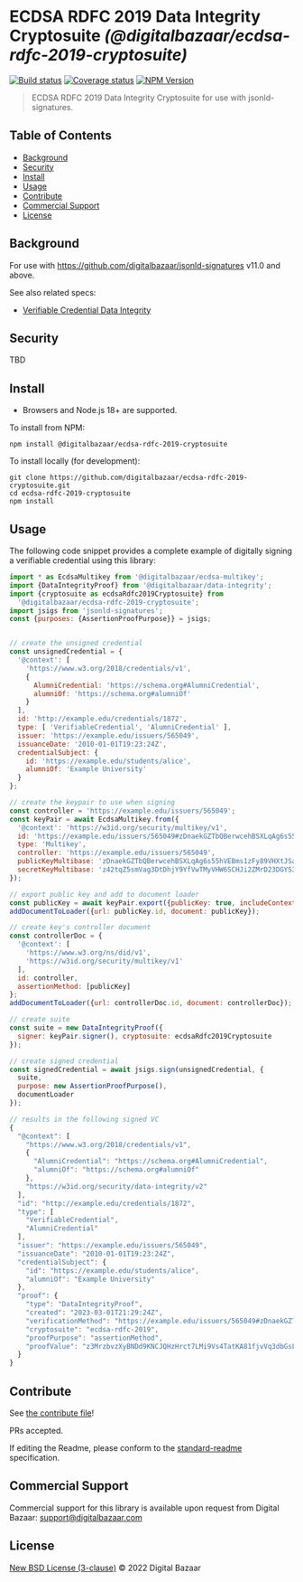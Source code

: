 # ECDSA RDFC 2019 Data Integrity Cryptosuite _(@digitalbazaar/ecdsa-rdfc-2019-cryptosuite)_

[![Build status](https://img.shields.io/github/actions/workflow/status/digitalbazaar/ecdsa-rdfc-2019-cryptosuite/main.yml)](https://github.com/digitalbazaar/ecdsa-rdfc-2019-cryptosuite/actions?query=workflow%3A%22Node.js+CI%22)
[![Coverage status](https://img.shields.io/codecov/c/github/digitalbazaar/ecdsa-rdfc-2019-cryptosuite)](https://codecov.io/gh/digitalbazaar/ecdsa-rdfc-2019-cryptosuite)
[![NPM Version](https://img.shields.io/npm/v/@digitalbazaar/ecdsa-rdfc-2019-cryptosuite.svg)](https://npm.im/@digitalbazaar/ecdsa-rdfc-2019-cryptosuite)

> ECDSA RDFC 2019 Data Integrity Cryptosuite for use with jsonld-signatures.

## Table of Contents

- [Background](#background)
- [Security](#security)
- [Install](#install)
- [Usage](#usage)
- [Contribute](#contribute)
- [Commercial Support](#commercial-support)
- [License](#license)

## Background

For use with https://github.com/digitalbazaar/jsonld-signatures v11.0 and above.

See also related specs:

* [Verifiable Credential Data Integrity](https://w3c.github.io/vc-data-integrity/)

## Security

TBD

## Install

- Browsers and Node.js 18+ are supported.

To install from NPM:

```
npm install @digitalbazaar/ecdsa-rdfc-2019-cryptosuite
```

To install locally (for development):

```
git clone https://github.com/digitalbazaar/ecdsa-rdfc-2019-cryptosuite.git
cd ecdsa-rdfc-2019-cryptosuite
npm install
```

## Usage

The following code snippet provides a complete example of digitally signing
a verifiable credential using this library:

```javascript
import * as EcdsaMultikey from '@digitalbazaar/ecdsa-multikey';
import {DataIntegrityProof} from '@digitalbazaar/data-integrity';
import {cryptosuite as ecdsaRdfc2019Cryptosuite} from
  '@digitalbazaar/ecdsa-rdfc-2019-cryptosuite';
import jsigs from 'jsonld-signatures';
const {purposes: {AssertionProofPurpose}} = jsigs;


// create the unsigned credential
const unsignedCredential = {
  '@context': [
    'https://www.w3.org/2018/credentials/v1',
    {
      AlumniCredential: 'https://schema.org#AlumniCredential',
      alumniOf: 'https://schema.org#alumniOf'
    }
  ],
  id: 'http://example.edu/credentials/1872',
  type: [ 'VerifiableCredential', 'AlumniCredential' ],
  issuer: 'https://example.edu/issuers/565049',
  issuanceDate: '2010-01-01T19:23:24Z',
  credentialSubject: {
    id: 'https://example.edu/students/alice',
    alumniOf: 'Example University'
  }
};

// create the keypair to use when signing
const controller = 'https://example.edu/issuers/565049';
const keyPair = await EcdsaMultikey.from({
  '@context': 'https://w3id.org/security/multikey/v1',
  id: 'https://example.edu/issuers/565049#zDnaekGZTbQBerwcehBSXLqAg6s55hVEBms1zFy89VHXtJSa9',
  type: 'Multikey',
  controller: 'https://example.edu/issuers/565049',
  publicKeyMultibase: 'zDnaekGZTbQBerwcehBSXLqAg6s55hVEBms1zFy89VHXtJSa9',
  secretKeyMultibase: 'z42tqZ5smVag3DtDhjY9YfVwTMyVHW6SCHJi2ZMrD23DGYS3'
});

// export public key and add to document loader
const publicKey = await keyPair.export({publicKey: true, includeContext: true});
addDocumentToLoader({url: publicKey.id, document: publicKey});

// create key's controller document
const controllerDoc = {
  '@context': [
    'https://www.w3.org/ns/did/v1',
    'https://w3id.org/security/multikey/v1'
  ],
  id: controller,
  assertionMethod: [publicKey]
};
addDocumentToLoader({url: controllerDoc.id, document: controllerDoc});

// create suite
const suite = new DataIntegrityProof({
  signer: keyPair.signer(), cryptosuite: ecdsaRdfc2019Cryptosuite
});

// create signed credential
const signedCredential = await jsigs.sign(unsignedCredential, {
  suite,
  purpose: new AssertionProofPurpose(),
  documentLoader
});

// results in the following signed VC
{
  "@context": [
    "https://www.w3.org/2018/credentials/v1",
    {
      "AlumniCredential": "https://schema.org#AlumniCredential",
      "alumniOf": "https://schema.org#alumniOf"
    },
    "https://w3id.org/security/data-integrity/v2"
  ],
  "id": "http://example.edu/credentials/1872",
  "type": [
    "VerifiableCredential",
    "AlumniCredential"
  ],
  "issuer": "https://example.edu/issuers/565049",
  "issuanceDate": "2010-01-01T19:23:24Z",
  "credentialSubject": {
    "id": "https://example.edu/students/alice",
    "alumniOf": "Example University"
  },
  "proof": {
    "type": "DataIntegrityProof",
    "created": "2023-03-01T21:29:24Z",
    "verificationMethod": "https://example.edu/issuers/565049#zDnaekGZTbQBerwcehBSXLqAg6s55hVEBms1zFy89VHXtJSa9",
    "cryptosuite": "ecdsa-rdfc-2019",
    "proofPurpose": "assertionMethod",
    "proofValue": "z3MrzbvzXyBNDd9KNCJQHzHrct7LMi9Vs4TatKA81fjvVq3dbGsLE4VMyfNnx42Bdoq1ALHAXbB2fDtmioNagHbcZ"
  }
}
```

## Contribute

See [the contribute file](https://github.com/digitalbazaar/bedrock/blob/master/CONTRIBUTING.md)!

PRs accepted.

If editing the Readme, please conform to the
[standard-readme](https://github.com/RichardLitt/standard-readme) specification.

## Commercial Support

Commercial support for this library is available upon request from
Digital Bazaar: support@digitalbazaar.com

## License

[New BSD License (3-clause)](LICENSE) © 2022 Digital Bazaar
